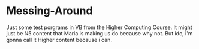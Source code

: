 # Messing-Around
Just some test porgrams in VB from the Higher Computing Course.
It might just be N5 content that Maria is making us do because why not.
But idc, i'm gonna call it Higher content because i can.

